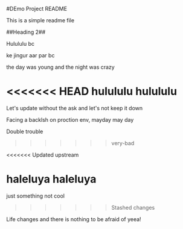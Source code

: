 #DEmo Project README

This is a simple readme file

##Heading 2##

Hulululu bc

ke jingur aar par bc

the day was young and the night was crazy

<<<<<<< HEAD
hulululu hulululu
=======
Let's update without the ask and let's not keep it down

Facing a backlsh on proction env, mayday may day

Double trouble
>>>>>>> very-bad

<<<<<<< Updated upstream

 haleluya haleluya
=======
just something not cool
>>>>>>> Stashed changes

Life changes and there is nothing to be afraid of yeea!